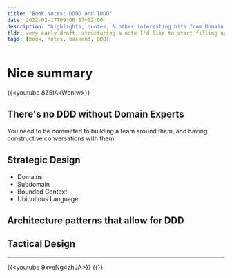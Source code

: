 ```yaml
---
title: "Book Notes: DDDD and IDDD"
date: 2022-02-17T09:06:17+02:00
description: "highlights, quotes, & other interesting bits from Domain Driven Design Distilled and Implementing DDD by Vaughn Vernon"
tldr: very early draft, structuring a note I'd like to start filling up at some point 🙂
tags: [book, notes, backend, DDD]
---
```


# Nice summary

{{<youtube 8Z5IAkWcnIw>}}

## There's no DDD without Domain Experts

You need to be committed to building a team around them, and having constructive conversations with them.

## Strategic Design

- Domains
- Subdomain
- Bounded Context
- Ubiquitous Language

## Architecture patterns that allow for DDD

## Tactical Design

---

{{<youtube 9xveNg4zhJA>}}
{{<youtube gxgKgMvPH9I>}}
